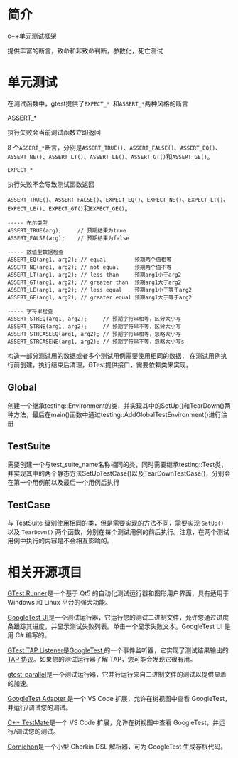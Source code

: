 # 简介

c++单元测试框架

提供丰富的断言，致命和非致命判断，参数化，死亡测试



# 单元测试

在测试函数中，gtest提供了`EXPECT_* `和`ASSERT_*`两种风格的断言



ASSERT_*

执行失败会当前测试函数立即返回

 8 个`ASSERT_*`断言，分别是`ASSERT_TRUE()`、`ASSERT_FALSE()`、`ASSERT_EQ()`、`ASSERT_NE()`、`ASSERT_LT()`、`ASSERT_LE()`、`ASSERT_GT()`和`ASSERT_GE()`。



`EXPECT_* `

执行失败不会导致测试函数返回

`ASSERT_TRUE()`、`ASSERT_FALSE()`、`EXPECT_EQ()`、`EXPECT_NE()`、`EXPECT_LT()`、`EXPECT_LE()`、`EXPECT_GT()`和`EXPECT_GE()`。





```
----- 布尔类型
ASSERT_TRUE(arg);     // 预期结果为true
ASSERT_FALSE(arg);    // 预期结果为false

----- 数值型数据检查
ASSERT_EQ(arg1, arg2); // equal         预期两个值相等
ASSERT_NE(arg1, arg2); // not equal     预期两个值不等
ASSERT_LT(arg1, arg2); // less than     预期arg1小于arg2
ASSERT_GT(arg1, arg2); // greater than  预期arg1大于arg2
ASSERT_LE(arg1, arg2); // less equal    预期arg1小于等于arg2
ASSERT_GE(arg1, arg2); // greater equal 预期arg1大于等于arg2

----- 字符串检查
ASSERT_STREQ(arg1, arg2);     // 预期字符串相等，区分大小写
ASSERT_STRNE(arg1, arg2);     // 预期字符串不等，区分大小写
ASSERT_STRCASEEQ(arg1, arg2); // 预期字符串相等，忽略大小写
ASSERT_STRCASENE(arg1, arg2); // 预期字符串不等，忽略大小写s
```





构造一部分测试用的数据或者多个测试用例需要使用相同的数据， 在测试用例执行前创建，执行结束后清理，GTest提供接口，需要依赖类来实现。



## Global

创建一个继承testing::Environment的类，并实现其中的SetUp()和TearDown()两种方法，最后在main()函数中通过testing::AddGlobalTestEnvironment()进行注册



## TestSuite

需要创建一个与test_suite_name名称相同的类，同时需要继承testing::Test类，并实现其中的两个静态方法SetUpTestCase()以及TearDownTestCase()，分别会在第一个用例前以及最后一个用例后执行



## TestCase

与 TestSuite 级别使用相同的类，但是需要实现的方法不同，需要实现 `SetUp()` 以及 `TearDown()` 两个函数，分别在每个测试用例的前后执行。注意，在两个测试用例中执行的内容是不会相互影响的。





# 相关开源项目

[GTest Runner](https://github.com/nholthaus/gtest-runner)是一个基于 Qt5 的自动化测试运行器和图形用户界面，具有适用于 Windows 和 Linux 平台的强大功能。

[GoogleTest UI](https://github.com/ospector/gtest-gbar)是一个测试运行器，它运行您的测试二进制文件，允许您通过进度条跟踪其进度，并显示测试失败列表。单击一个显示失败文本。GoogleTest UI 是用 C# 编写的。

[GTest TAP Listener](https://github.com/kinow/gtest-tap-listener)是[GoogleTest ](https://github.com/kinow/gtest-tap-listener)的一个事件监听器，它实现了测试结果输出的 [TAP 协议](https://en.wikipedia.org/wiki/Test_Anything_Protocol)。如果您的测试运行器了解 TAP，您可能会发现它很有用。

[gtest-parallel](https://github.com/google/gtest-parallel)是一个测试运行器，它并行运行来自二进制文件的测试以提供显着的加速。

[GoogleTest Adapter ](https://marketplace.visualstudio.com/items?itemName=DavidSchuldenfrei.gtest-adapter)是一个 VS Code 扩展，允许在树视图中查看 GoogleTest，并运行/调试您的测试。

[C++ TestMate](https://github.com/matepek/vscode-catch2-test-adapter)是一个 VS Code 扩展，允许在树视图中查看 GoogleTest，并运行/调试您的测试。

[Cornichon](https://pypi.org/project/cornichon/)是一个小型 Gherkin DSL 解析器，可为 GoogleTest 生成存根代码。